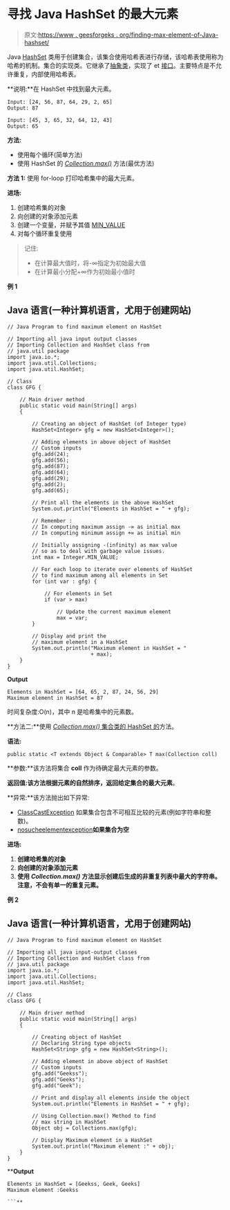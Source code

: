 # 寻找 Java HashSet 的最大元素

> 原文:[https://www . geesforgeks . org/finding-max-element-of-Java-hashset/](https://www.geeksforgeeks.org/finding-maximum-element-of-java-hashset/)

Java [HashSet](https://www.geeksforgeeks.org/hashset-in-java/) 类用于创建集合，该集合使用哈希表进行存储，该哈希表使用称为哈希的机制。集合的实现类。它继承了[抽象类](https://www.geeksforgeeks.org/abstract-classes-in-java/)，实现了 et [接口](https://www.geeksforgeeks.org/interfaces-in-java/)。主要特点是不允许重复，内部使用哈希表。

**说明:**在 HashSet 中找到最大元素。

```
Input: [24, 56, 87, 64, 29, 2, 65]
Output: 87

Input: [45, 3, 65, 32, 64, 12, 43]
Output: 65
```

**方法:**

*   使用每个循环(简单方法)
*   使用 HashSet 的 [*Collection.max()*](https://www.geeksforgeeks.org/collections-max-method-in-java-with-examples/) 方法(最优方法)

**方法 1:** 使用 for-loop 打印哈希集中的最大元素。

**进场:**

1.  创建哈希集的对象
2.  向创建的对象添加元素
3.  创建一个变量，并赋予其值 [MIN_VALUE](https://www.geeksforgeeks.org/integer-max_value-and-integer-min_value-in-java-with-examples/)
4.  对每个循环重复使用

> 记住:
> 
> *   在计算最大值时，将-∞指定为初始最大值
> *   在计算最小分配+∞作为初始最小值时

**例 1**

## Java 语言(一种计算机语言，尤用于创建网站)

```
// Java Program to find maximum element on HashSet

// Importing all java input output classes
// Importing Collection and HashSet class from
// java.util package
import java.io.*;
import java.util.Collections;
import java.util.HashSet;

// Class
class GFG {

    // Main driver method
    public static void main(String[] args)
    {

        // Creating an object of HashSet (of Integer type)
        HashSet<Integer> gfg = new HashSet<Integer>();

        // Adding elements in above object of HashSet
        // Custom inputs
        gfg.add(24);
        gfg.add(56);
        gfg.add(87);
        gfg.add(64);
        gfg.add(29);
        gfg.add(2);
        gfg.add(65);

        // Print all the elements in the above HashSet
        System.out.println("Elements in HashSet = " + gfg);

        // Remember :
        // In computing maximum assign -∞ as initial max
        // In computing minimum assign +∞ as initial min

        // Initially assigning -(infinity) as max value
        // so as to deal with garbage value issues.
        int max = Integer.MIN_VALUE;

        // For each loop to iterate over elements of HashSet
        // to find maximum among all elements in Set
        for (int var : gfg) {

            // For elements in Set
            if (var > max)

                // Update the current maximum element
                max = var;
        }

        // Display and print the
        // maximum element in a HashSet
        System.out.println("Maximum element in HashSet = "
                           + max);
    }
}
```

**Output**

```
Elements in HashSet = [64, 65, 2, 87, 24, 56, 29]
Maximum element in HashSet = 87

```

时间复杂度:O(n)，其中 n 是哈希集中的元素数。

**方法二:**使用 [*Collection.max()* 集合类的 HashSet 的](https://www.geeksforgeeks.org/collections-max-method-in-java-with-examples/)方法。

**语法:**

```
public static <T extends Object & Comparable> T max(Collection coll)
```

**参数:**该方法将集合 **coll** 作为待确定最大元素的参数。

**返回值:**该方法根据元素的自然排序，返回给定集合的**最大元素**。

**异常:**该方法抛出如下异常:

*   [ClassCastException](https://www.geeksforgeeks.org/class-cast-method-in-java-with-examples/) 如果集合包含不可相互比较的元素(例如字符串和整数)。
*   [nosucheelementexception](https://www.geeksforgeeks.org/java-util-linkedlist-get-getfirst-getlast-java/)**如果集合为空**

****进场:****

1.  **创建哈希集的对象**
2.  **向创建的对象添加元素**
3.  **使用 *Collection.max()* 方法显示创建后生成的非重复列表中最大的字符串。注意，不会有单一的重复元素。**

****例 2****

## **Java 语言(一种计算机语言，尤用于创建网站)**

```
// Java Program to find maximum element on HashSet

// Importing all java input-output classes
// Importing Collection and HashSet class from
// java.util package
import java.io.*;
import java.util.Collections;
import java.util.HashSet;

// Class
class GFG {

    // Main driver method
    public static void main(String[] args)
    {

        // Creating object of HashSet
        // Declaring String type objects
        HashSet<String> gfg = new HashSet<String>();

        // Adding element in above object of HashSet
        // Custom inputs
        gfg.add("Geekss");
        gfg.add("Geeks");
        gfg.add("Geek");

        // Print and display all elements inside the object
        System.out.println("Elements in HashSet = " + gfg);

        // Using Collection.max() Method to find
        // max string in HashSet
        Object obj = Collections.max(gfg);

        // Display Maximum element in a HashSet
        System.out.println("Maximum element :" + obj);
    }
}
```

****Output**

```
Elements in HashSet = [Geekss, Geek, Geeks]
Maximum element :Geekss

```**